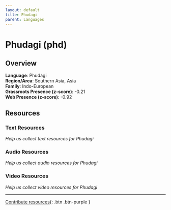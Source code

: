 ```yaml
---
layout: default
title: Phudagi
parent: Languages
---
```


# Phudagi (phd)

## Overview

**Language**: Phudagi  
**Region/Area**: Southern Asia, Asia  
**Family**: Indo-European  
**Grassroots Presence (z-score)**: -0.21  
**Web Presence (z-score)**: -0.92  

## Resources

### Text Resources
*Help us collect text resources for Phudagi*

### Audio Resources
*Help us collect audio resources for Phudagi*

### Video Resources
*Help us collect video resources for Phudagi*

---

[Contribute resources](https://forms.office.com/e/1SfLJx3u1r){: .btn .btn-purple }
